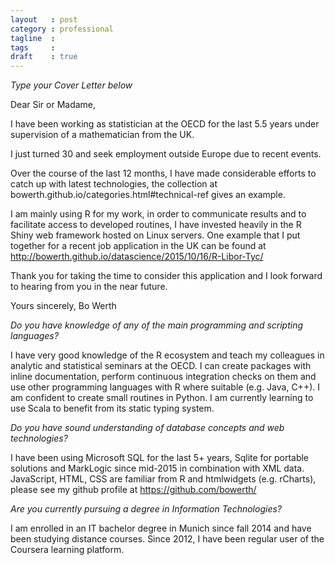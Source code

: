 ```yaml
---
layout   : post
category : professional
tagline  :
tags     : 
draft    : true
---
```

<!-- {% include JB/setup %} -->

*Type your Cover Letter below*

Dear Sir or Madame,

I have been working as statistician at the OECD  for the last 5.5 years under supervision of a mathematician from the UK.

I just turned 30 and seek employment outside Europe due to recent events. 

Over the course of the last 12 months, I have made considerable efforts to catch up with latest technologies, the collection at bowerth.github.io/categories.html#technical-ref gives an example.

I am mainly using R for my work, in order to communicate results and to facilitate access to developed routines, I have invested heavily in the R Shiny web framework hosted on Linux servers.
One example that I put together for a recent job application in the UK can be found at http://bowerth.github.io/datascience/2015/10/16/R-Libor-Tyc/

Thank you for taking the time to consider this application and I look forward to hearing from you in the near future.

Yours sincerely,
Bo Werth

*Do you have knowledge of any of the main programming and scripting languages?*

I have very good knowledge of the R ecosystem and teach my colleagues in analytic and statistical seminars at the OECD.
I can create packages with inline documentation, perform continuous integration checks on them and use other programming languages with R where suitable (e.g. Java, C++).
I am confident to create small routines in Python. I am currently learning to use Scala to benefit from its static typing system.

*Do you have sound understanding of database concepts and web technologies?*

I have been using Microsoft SQL for the last 5+ years,  Sqlite for portable solutions and MarkLogic since mid-2015 in combination with XML data.
JavaScript, HTML, CSS are familiar from R and htmlwidgets (e.g. rCharts), please see my github profile at https://github.com/bowerth/

*Are you currently pursuing a degree in Information Technologies?*

I am enrolled in an IT bachelor degree in Munich since fall 2014 and have been studying distance courses. Since 2012, I have been regular user of the Coursera learning platform.
